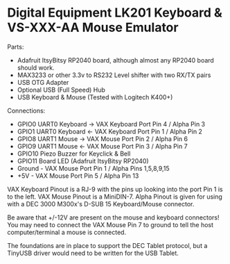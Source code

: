 # Digital Equipment LK201 Keyboard & VS-XXX-AA Mouse Emulator

Parts:
- Adafruit ItsyBitsy RP2040 board, although almost any RP2040 board should work.
- MAX3233 or other 3.3v to RS232 Level shifter with two RX/TX pairs
- USB OTG Adapter
- Optional USB (Full Speed) Hub
- USB Keyboard & Mouse (Tested with Logitech K400+)

Connections:
+ GPIO0 UART0 Keyboard -> VAX Keyboard Port Pin 4 / Alpha Pin 3
+ GPIO1 UART0 Keyboard <- VAX Keyboard Port Pin 1 / Alpha Pin 2
+ GPIO8 UART1 Mouse -> VAX Mouse Port Pin 2 / Alpha Pin 6
+ GPIO9 UART1 Mouse <- VAX Mouse Port Pin 3 / Alpha Pin 7
+ GPIO10 Piezo Buzzer for Keyclick & Bell
+ GPIO11 Board LED (Adafruit ItsyBitsy RP2040)
+ Ground - VAX Mouse Port Pin 1 / Alpha Pins 1,5,8,9,15
+ +5V - VAX Mouse Port Pin 5 / Alpha Pin 13

VAX Keyboard Pinout is a RJ-9 with the pins up looking into the port Pin 1 is to the left.
VAX Mouse Pinout is a MiniDIN-7.
Alpha Pinout is given for using with a DEC 3000 M300x's D-SUB 15 Keyboard/Mouse connector.

Be aware that +/-12V are present on the mouse and keyboard connectors!
You may need to connect the VAX Mouse Pin 7 to ground to tell the host computer/terminal a mouse is connected.

The foundations are in place to support the DEC Tablet protocol, but a TinyUSB driver would need to be written for the USB Tablet.
